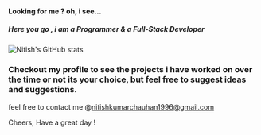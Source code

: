 #### Looking for me ? oh, i see...
##### Here you go , i am a Programmer & a Full-Stack Developer

![Nitish's GitHub stats](https://github-readme-stats.vercel.app/api?username=NKrChauhan&show_icons=true&theme=dracula&hide_title=true)

### Checkout my profile to see the projects i have worked on over the time or not its your choice, but feel free to suggest ideas and suggestions. 

feel free to contact me @nitishkumarchauhan1996@gmail.com 

Cheers, Have a great day !
